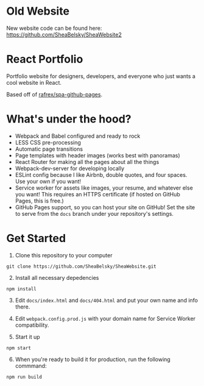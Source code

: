 # Old Website

New website code can be found here: https://github.com/SheaBelsky/SheaWebsite2

# React Portfolio

Portfolio website for designers, developers, and everyone who just wants a cool website in React.

Based off of [rafrex/spa-github-pages](https://github.com/rafrex/spa-github-pages).

# What's under the hood?
* Webpack and Babel configured and ready to rock
* LESS CSS pre-processing
* Automatic page transitions
* Page templates with header images (works best with panoramas)
* React Router for making all the pages about all the things
* Webpack-dev-server for developing locally
* ESLint config because I like Airbnb, double quotes, and four spaces. Use your own if you want!
* Service worker for assets like images, your resume, and whatever else you want! This requires an 
HTTPS certificate (if hosted on GitHub Pages, this is free.)
* GitHub Pages support, so you can host your site on GitHub! Set the site to serve from the `docs` branch
under your repository's settings.

# Get Started
1. Clone this repository to your computer
```
git clone https://github.com/SheaBelsky/SheaWebsite.git
```
2. Install all necessary depedencies
```
npm install
```
3. Edit `docs/index.html` and `docs/404.html` and put your own name and info there.

4. Edit `webpack.config.prod.js` with your domain name for Service Worker compatibility. 

5. Start it up
```
npm start
```
6. When you're ready to build it for production, run the following commmand:
```
npm run build
```
